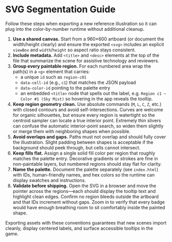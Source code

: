 # SVG Segmentation Guide

Follow these steps when exporting a new reference illustration so it can plug into the color-by-number runtime without additional cleanup.

1. **Use a shared canvas.** Start from a 960×600 artboard (or document the width/height clearly) and ensure the exported `<svg>` includes an explicit `viewBox` and `width`/`height` so aspect ratio stays consistent.
2. **Include metadata.** Add `<title>` and `<desc>` elements at the top of the file that summarize the scene for assistive technology and reviewers.
3. **Group every paintable region.** For each numbered area wrap the path(s) in a `<g>` element that carries:
   - a unique `id` such as `region-c01`
   - `data-cell-id` (e.g., `c1`) that matches the JSON payload
   - `data-color-id` pointing to the palette entry
   - an embedded `<title>` node that spells out the label, e.g. `Region c1 – Color #1 (Sky Mist)` so hovering in the app reveals the tooltip.
4. **Keep region geometry clean.** Use absolute commands (`M`, `L`, `C`, `Z`, etc.) with closed contours and avoid self-intersections. Curves are welcome for organic silhouettes, but ensure every region is watertight so the centroid sampler can locate a true interior point. Extremely thin slivers can confuse the automatic interior-point search, so widen them slightly or merge them with neighboring shapes when possible.
5. **Avoid overlaps and gaps.** Paths must not overlap and should fully cover the illustration. Slight padding between shapes is acceptable if the background should peek through, but cells cannot intersect.
6. **Keep fills flat.** Assign a single solid fill color per region that roughly matches the palette entry. Decorative gradients or strokes are fine in non-paintable layers, but numbered regions should stay flat for clarity.
7. **Name the palette.** Document the palette separately (see `index.html`) with IDs, human-friendly names, and hex colors so the runtime can display swatches and instructions.
8. **Validate before shipping.** Open the SVG in a browser and move the pointer across the regions—each should display the tooltip text and highlight clean edges. Confirm no region bleeds outside the artboard and that IDs increment without gaps. Zoom in to verify that every badge would have enough breathing room to sit comfortably inside the painted shape.

Exporting assets with these conventions guarantees that new scenes import cleanly, display centered labels, and surface accessible tooltips in the game.
